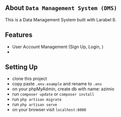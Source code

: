 ## About ```Data Management System (DMS)```

This is a Data Management System built with Larabel 8.

## Features
- User Account Management (Sign Up, Login, )
- 
## Setting Up

 - clone this project
 - copy paste ```.env.example``` and rename to ```.env```
 - on your phpMyAdmin, create db with name: azimio
 - run ```composer update``` or ```composer install```
 - run ```php artisan migrate```
 - run ```php artisan serve```
 - on your browser visit ```localhost:8000```



